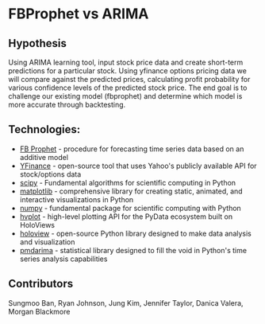 # FBProphet vs ARIMA

## Hypothesis
Using ARIMA learning tool, input stock price data and create short-term predictions for a particular stock. Using yfinance options pricing data we will compare against the predicted prices, calculating profit probability for various confidence levels of the predicted stock price. The end goal is to challenge our existing model (fbprophet) and determine which model is more accurate through backtesting.

## Technologies:
* [FB Prophet](https://facebook.github.io/prophet/) - procedure for forecasting time series data based on an additive model
* [YFinance](https://pypi.org/project/yfinance/) - open-source tool that uses Yahoo's publicly available API for stock/options data
* [scipy](https://scipy.org/) - Fundamental algorithms for scientific computing in Python
* [matplotlib](https://matplotlib.org/) - comprehensive library for creating static, animated, and interactive visualizations in Python
* [numpy](https://numpy.org/) - fundamental package for scientific computing with Python
* [hvplot](https://hvplot.holoviz.org/) - high-level plotting API for the PyData ecosystem built on HoloViews
* [holoview](https://holoviews.org/) - open-source Python library designed to make data analysis and visualization
* [pmdarima](https://pypi.org/project/pmdarima/) - statistical library designed to fill the void in Python's time series analysis capabilities


## Contributors
Sungmoo Ban, Ryan Johnson, Jung Kim, Jennifer Taylor, Danica Valera, Morgan Blackmore
